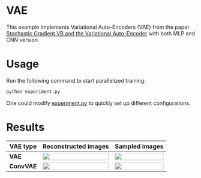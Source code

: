 # VAE

This example implements Variational Auto-Encoders (VAE) from the paper [Stochastic Gradient VB and the Variational Auto-Encoder](http://arxiv.org/abs/1312.6114) with both MLP and CNN version. 

# Usage

Run the following command to start parallelized training:

```bash
python experiment.py
```

One could modify [experiment.py](./experiment.py) to quickly set up different configurations. 

# Results

| VAE type | Reconstructed images | Sampled images |
| -------- | -------------------- | -------------- |
| **VAE** | <img src='https://i.imgur.com/TLY4Yyz.png' width='100%'> | <img src='https://i.imgur.com/crwg6E4.png' width='100%'> |
| **ConvVAE** | <img src='https://i.imgur.com/w4bUM1X.png' width='100%'> | <img src='https://i.imgur.com/krKE69i.png' width='100%'> |
